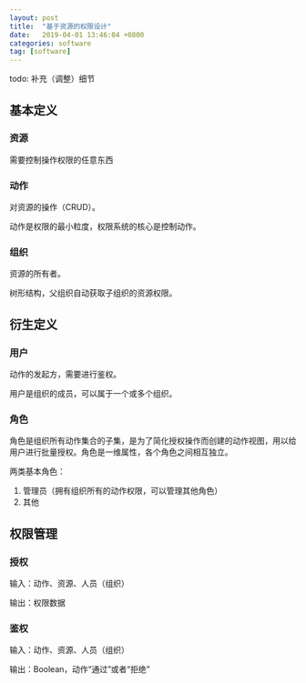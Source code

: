 ```yaml
---
layout: post
title:  "基于资源的权限设计"
date:   2019-04-01 13:46:04 +0800
categories: software
tag: [software]
---
```


todo: 补充（调整）细节

## 基本定义

### 资源
需要控制操作权限的任意东西

### 动作
对资源的操作（CRUD）。

动作是权限的最小粒度，权限系统的核心是控制动作。

### 组织
资源的所有者。

树形结构，父组织自动获取子组织的资源权限。

## 衍生定义

### 用户

动作的发起方，需要进行鉴权。

用户是组织的成员，可以属于一个或多个组织。

### 角色
角色是组织所有动作集合的子集，是为了简化授权操作而创建的动作视图，用以给用户进行批量授权。角色是一维属性，各个角色之间相互独立。

两类基本角色：

1. 管理员（拥有组织所有的动作权限，可以管理其他角色）
2. 其他

## 权限管理

### 授权
  输入：动作、资源、人员（组织）

  输出：权限数据

### 鉴权
  输入：动作、资源、人员（组织）

  输出：Boolean，动作“通过”或者“拒绝”